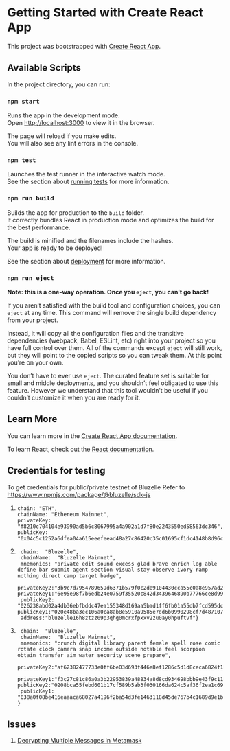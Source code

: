 # Getting Started with Create React App

This project was bootstrapped with [Create React App](https://github.com/facebook/create-react-app).

## Available Scripts

In the project directory, you can run:

### `npm start`

Runs the app in the development mode.\
Open [http://localhost:3000](http://localhost:3000) to view it in the browser.

The page will reload if you make edits.\
You will also see any lint errors in the console.

### `npm test`

Launches the test runner in the interactive watch mode.\
See the section about [running tests](https://facebook.github.io/create-react-app/docs/running-tests) for more
information.

### `npm run build`

Builds the app for production to the `build` folder.\
It correctly bundles React in production mode and optimizes the build for the best performance.

The build is minified and the filenames include the hashes.\
Your app is ready to be deployed!

See the section about [deployment](https://facebook.github.io/create-react-app/docs/deployment) for more information.

### `npm run eject`

**Note: this is a one-way operation. Once you `eject`, you can’t go back!**

If you aren’t satisfied with the build tool and configuration choices, you can `eject` at any time. This command will
remove the single build dependency from your project.

Instead, it will copy all the configuration files and the transitive dependencies (webpack, Babel, ESLint, etc) right
into your project so you have full control over them. All of the commands except `eject` will still work, but they will
point to the copied scripts so you can tweak them. At this point you’re on your own.

You don’t have to ever use `eject`. The curated feature set is suitable for small and middle deployments, and you
shouldn’t feel obligated to use this feature. However we understand that this tool wouldn’t be useful if you couldn’t
customize it when you are ready for it.

## Learn More

You can learn more in
the [Create React App documentation](https://facebook.github.io/create-react-app/docs/getting-started).

To learn React, check out the [React documentation](https://reactjs.org/).

## Credentials for testing

To get credentials for public/private testnet of Bluzelle Refer to https://www.npmjs.com/package/@bluzelle/sdk-js

1. ```{
   chain: "ETH",
   chainName: "Ethereum Mainnet",
   privateKey: "f8210c704104e93990ad5b6c8067995a4a902a1d7f80e2243550ed58563dc346",
   publicKey: "0x04c5c1252a6dfea04a615eeefeead48a27c86420c35c01695cf1dc4148b8d96c1c18cf469c63313afbf69d8f87ea011ab92da6c6f832698d33f5d83e914ff82f6e"}

2. ```{
    chain:  "Bluzelle",
    chainName:  "Bluzelle Mainnet",
    mnemonics: "private edit sound excess glad brave enrich leg able define bar submit agent section visual stay observe ivory ramp nothing direct camp target badge",
    privateKey2:"3b9c7d7954789659d6371b579f0c2de9104430cca55c0a8e957ad2a7f5c64ff0",
   privateKey1:"6e95e98f7b6edb24e0759f35520c842d3439646890b77766ce8d99f61ecff0a6",
    publicKey2: "026238abd02a4db36ebfbddc47ea155348d169aa5bad1ff6fb01a55db7fcd595dc",
   publicKey1:"020e48ba3ec106a0ca8ab8e5910a9585e7dd6b0990298cf7d4871070f6e2d9c1d5",
    address:"bluzelle16h8ztzz09p3qhg0mcrxfpxxv2zu0ay0hpuftvf"}

3. ```{
    chain:  "Bluzelle",
    chainName:  "Bluzelle Mainnet",
    mnemonics: "crunch digital library parent female spell rose comic rotate clock camera snap income outside notable feel scorpion obtain transfer aim water security scene prepare",
     privateKey2:"af62382477733e0ff6be03d693f446e8ef1286c5d1d8ceca6824f11d75e01bf4",
    privateKey1:"f3c27c81c86a0a3b22953839a48834a8d8cd934698bbb9e43f9c118ef7e9f709",
   publicKey2:"0208bca55febd601b17cf589b5ab3f030166da624c5af36f2ea1c6954469417807"
    publicKey1: "038a0f08be416eaaaca68027a4196f2ba54d3fe1463118d45de767b4c1689d9e1b"
   }

## Issues

1. [Decrypting Multiple Messages In Metamask](https://stackoverflow.com/questions/66862869/meatamask-eth-decrypt-decrypt-multiple-message-once)
